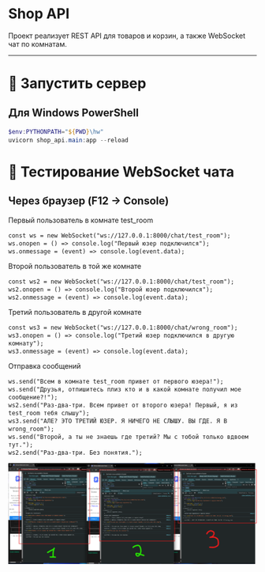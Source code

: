 # Shop API

Проект реализует REST API для товаров и корзин, а также WebSocket чат по комнатам.

---

# 🔹 Запустить сервер

## Для Windows PowerShell
```powershell
$env:PYTHONPATH="${PWD}\hw"
uvicorn shop_api.main:app --reload
```

# 🔹 Тестирование WebSocket чата

## Через браузер (F12 → Console)
Первый пользователь в комнате test_room
```
const ws = new WebSocket("ws://127.0.0.1:8000/chat/test_room");
ws.onopen = () => console.log("Первый юзер подключился");
ws.onmessage = (event) => console.log(event.data);
```

Второй пользователь в той же комнате
```
const ws2 = new WebSocket("ws://127.0.0.1:8000/chat/test_room");
ws2.onopen = () => console.log("Второй юзер подключился");
ws2.onmessage = (event) => console.log(event.data);
```

Третий пользователь в другой комнате
```
const ws3 = new WebSocket("ws://127.0.0.1:8000/chat/wrong_room");
ws3.onopen = () => console.log("Третий юзер подключился в другую комнату");
ws3.onmessage = (event) => console.log(event.data);
```

Отправка сообщений
```
ws.send("Всем в комнате test_room привет от первого юзера!"); 
ws.send("Друзья, отпишитесь плиз кто и в какой комнате получил мое сообщение?!"); 
ws2.send("Раз-два-три. Всем привет от второго юзера! Первый, я из test_room тебя слышу");  
ws3.send("АЛЕ? ЭТО ТРЕТИЙ ЮЗЕР. Я НИЧЕГО НЕ СЛЫШУ. ВЫ ГДЕ. Я В wrong_room"); 
ws.send("Второй, а ты не знаешь где третий? Мы с тобой только вдвоем тут.");
ws2.send("Раз-два-три. Без понятия.");
```

![Тест 3 юзера и 2 чата](images/websocket_chat_test_3_users_2_rooms.png)
